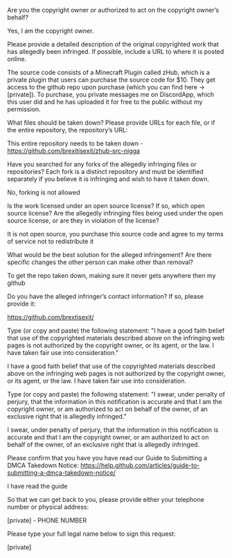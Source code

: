 Are you the copyright owner or authorized to act on the copyright owner’s behalf?

Yes, I am the copyright owner.

Please provide a detailed description of the original copyrighted work that has allegedly been infringed. If possible, include a URL to where it is posted online.

The source code consists of a Minecraft Plugin called zHub, which is a private plugin that users can purchase the source code for $10. They get access to the github repo upon purchase (which you can find here -> [private]). To purchase, you private messages me on DiscordApp, which this user did and he has uploaded it for free to the public without my permission.

What files should be taken down? Please provide URLs for each file, or if the entire repository, the repository’s URL:

This entire repository needs to be taken down - https://github.com/brexitisexit/zhub-src-nigga

Have you searched for any forks of the allegedly infringing files or repositories? Each fork is a distinct repository and must be identified separately if you believe it is infringing and wish to have it taken down.

No, forking is not allowed

Is the work licensed under an open source license? If so, which open source license? Are the allegedly infringing files being used under the open source license, or are they in violation of the license?

It is not open source, you purchase this source code and agree to my terms of service not to redistribute it

What would be the best solution for the alleged infringement? Are there specific changes the other person can make other than removal?

To get the repo taken down, making sure it never gets anywhere then my github

Do you have the alleged infringer’s contact information? If so, please provide it:

https://github.com/brextisexit/

Type (or copy and paste) the following statement: "I have a good faith belief that use of the copyrighted materials described above on the infringing web pages is not authorized by the copyright owner, or its agent, or the law. I have taken fair use into consideration."

I have a good faith belief that use of the copyrighted materials described above on the infringing web pages is not authorized by the copyright owner, or its agent, or the law. I have taken fair use into consideration.

Type (or copy and paste) the following statement: "I swear, under penalty of perjury, that the information in this notification is accurate and that I am the copyright owner, or am authorized to act on behalf of the owner, of an exclusive right that is allegedly infringed."

I swear, under penalty of perjury, that the information in this notification is accurate and that I am the copyright owner, or am authorized to act on behalf of the owner, of an exclusive right that is allegedly infringed.

Please confirm that you have you have read our Guide to Submitting a DMCA Takedown Notice: https://help.github.com/articles/guide-to-submitting-a-dmca-takedown-notice/

I have read the guide

So that we can get back to you, please provide either your telephone number or physical address:

[private] - PHONE NUMBER

Please type your full legal name below to sign this request:

[private]
